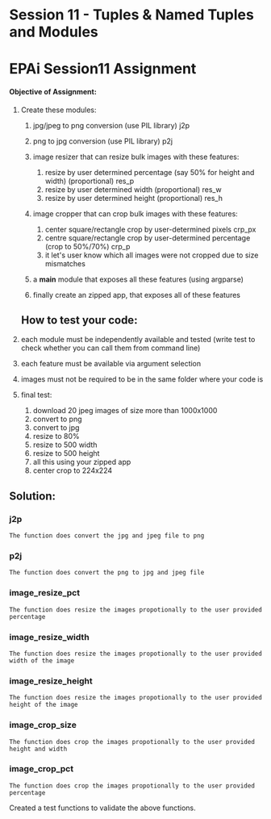 # Session 11 - Tuples & Named Tuples and Modules
# EPAi Session11 Assignment

#### Objective of Assignment:

1. Create these modules:
    
    1. jpg/jpeg to png conversion (use PIL library) j2p
    
    2. png to jpg conversion (use PIL library) p2j

    3. image resizer that can resize bulk images with these features:
        
        1. resize by user determined percentage (say 50% for height and width) (proportional) res_p
        2. resize by user determined width (proportional) res_w
        3. resize by user determined height (proportional) res_h
    4. image cropper that can crop bulk images with these features:
        1. center square/rectangle crop by user-determined pixels crp_px
        2. centre square/rectangle crop by user-determined percentage (crop to 50%/70%) crp_p
        3. it let's user know which all images were not cropped due to size mismatches
    5. a __main__ module that exposes all these features (using argparse)
    6. finally create an zipped app, that exposes all of these features

    ## How to test your code:
1. each module must be independently available and tested (write test to check whether you can call them from command line) 
2. each feature must be available via argument selection
3. images must not be required to be in the same folder where your code is
4. final test:
    1. download 20 jpeg images of size more than 1000x1000
    2. convert to png
    3. convert to jpg
    4. resize to 80%
    5. resize to 500 width
    6. resize to 500 height
    7. all this using your zipped app
    8. center crop to 224x224

## Solution:
### j2p
    The function does convert the jpg and jpeg file to png

### p2j 
    The function does convert the png to jpg and jpeg file

### image_resize_pct
    The function does resize the images propotionally to the user provided percentage

### image_resize_width
    The function does resize the images propotionally to the user provided width of the image

### image_resize_height
    The function does resize the images propotionally to the user provided height of the image

### image_crop_size
    The function does crop the images propotionally to the user provided height and width

### image_crop_pct
    The function does crop the images propotionally to the user provided percentage



Created a test functions to validate the above functions.
